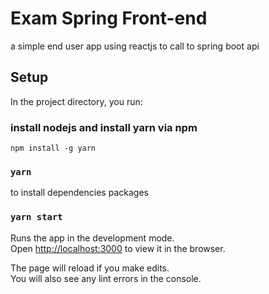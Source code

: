 # Exam Spring Front-end
a simple end user app using reactjs to call to spring boot api
## Setup

In the project directory, you  run:
### install nodejs and install yarn via npm
`npm install -g yarn`

### `yarn`

to install dependencies packages

### `yarn start`

Runs the app in the development mode.\
Open [http://localhost:3000](http://localhost:3000) to view it in the browser.

The page will reload if you make edits.\
You will also see any lint errors in the console.

